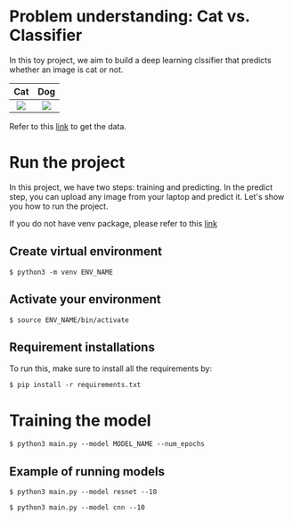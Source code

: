 # Problem understanding: Cat vs. Classifier #
In this toy project, we aim to build a deep learning clssifier that predicts whether an image is cat or not. </br>

<!-- <img src="/DL_Projects/images/cat.0.jpg" align="center">
<img src="/DL_Projects/images/dog.0.jpg" align="right"> -->


  Cat            |  Dog
:--------------:|:--------:
![](figures/cat.4.jpg)  |  ![](figures/dog.4.jpg)



<!-- <br> -->
Refer to this [link](https://www.kaggle.com/competitions/dogs-vs-cats/data) to get the data.

# Run the project #
In this project, we have two steps: training and predicting. In the predict step, you can upload any image from your laptop and predict it. Let's show you how to run the project.

If you do not have venv package, please refer to this [link](https://linuxize.com/post/how-to-create-python-virtual-environments-on-ubuntu-18-04/)
</br>

## Create virtual environment ##

```
$ python3 -m venv ENV_NAME
```
## Activate your environment ##

```
$ source ENV_NAME/bin/activate
```

## Requirement installations ##
To run this, make sure to install all the requirements by:

```
$ pip install -r requirements.txt 
```
# Training the model #

```
$ python3 main.py --model MODEL_NAME --num_epochs
```
## Example of running models ##

```
$ python3 main.py --model resnet --10
```

```
$ python3 main.py --model cnn --10
```

